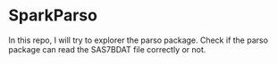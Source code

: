 # SparkParso

In this repo, I will try to explorer the parso package. Check if the parso package can read the SAS7BDAT file correctly or not.
